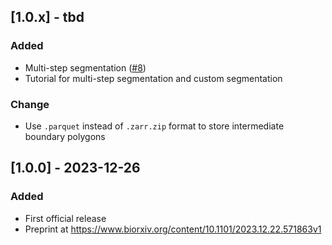 ## [1.0.x] - tbd

### Added

- Multi-step segmentation ([#8](https://github.com/gustaveroussy/sopa/issues/8))
- Tutorial for multi-step segmentation and custom segmentation

### Change

- Use `.parquet` instead of `.zarr.zip` format to store intermediate boundary polygons

## [1.0.0] - 2023-12-26

### Added

- First official release
- Preprint at https://www.biorxiv.org/content/10.1101/2023.12.22.571863v1
